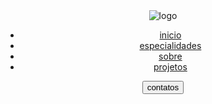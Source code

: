 <header>
    <div class="interface">
     <div class="logo">
     <a href="#"></a>
     <img src="images/portifolio_caio_resized.png" alt="logo">
     </a>
     </div> 
     <nav calss="menu-desktop">
        <ul>
            <li><a href="#">inicio</a></li>
            <li><a href="#">especialidades</a></li>
            <li><a href="#">sobre</a></li>
            <li><a href="#">projetos</a></li>
        </ul>
     </nav>
     <div class="caio-contatos">
        <a href="#">
            <button>contatos</button>
        </a>
     </div>
</header>
